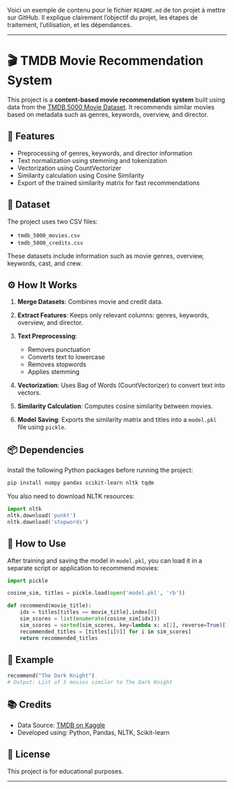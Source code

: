 Voici un exemple de contenu pour le fichier `README.md` de ton projet à mettre sur GitHub. Il explique clairement l’objectif du projet, les étapes de traitement, l’utilisation, et les dépendances.

---

# 🎬 TMDB Movie Recommendation System

This project is a **content-based movie recommendation system** built using data from the [TMDB 5000 Movie Dataset](https://www.kaggle.com/datasets/tmdb/tmdb-movie-metadata). It recommends similar movies based on metadata such as genres, keywords, overview, and director.

## 🚀 Features

* Preprocessing of genres, keywords, and director information
* Text normalization using stemming and tokenization
* Vectorization using CountVectorizer
* Similarity calculation using Cosine Similarity
* Export of the trained similarity matrix for fast recommendations

## 📁 Dataset

The project uses two CSV files:

* `tmdb_5000_movies.csv`
* `tmdb_5000_credits.csv`

These datasets include information such as movie genres, overview, keywords, cast, and crew.

## ⚙️ How It Works

1. **Merge Datasets**: Combines movie and credit data.
2. **Extract Features**: Keeps only relevant columns: genres, keywords, overview, and director.
3. **Text Preprocessing**:

   * Removes punctuation
   * Converts text to lowercase
   * Removes stopwords
   * Applies stemming
4. **Vectorization**: Uses Bag of Words (CountVectorizer) to convert text into vectors.
5. **Similarity Calculation**: Computes cosine similarity between movies.
6. **Model Saving**: Exports the similarity matrix and titles into a `model.pkl` file using `pickle`.

## 📦 Dependencies

Install the following Python packages before running the project:

```bash
pip install numpy pandas scikit-learn nltk tqdm
```

You also need to download NLTK resources:

```python
import nltk
nltk.download('punkt')
nltk.download('stopwords')
```

## 🧠 How to Use

After training and saving the model in `model.pkl`, you can load it in a separate script or application to recommend movies:

```python
import pickle

cosine_sim, titles = pickle.load(open('model.pkl', 'rb'))

def recommend(movie_title):
    idx = titles[titles == movie_title].index[0]
    sim_scores = list(enumerate(cosine_sim[idx]))
    sim_scores = sorted(sim_scores, key=lambda x: x[1], reverse=True)[1:6]
    recommended_titles = [titles[i[0]] for i in sim_scores]
    return recommended_titles
```

## 📌 Example

```python
recommend("The Dark Knight")
# Output: List of 5 movies similar to The Dark Knight
```

## 📚 Credits

* Data Source: [TMDB on Kaggle](https://www.kaggle.com/datasets/tmdb/tmdb-movie-metadata)
* Developed using: Python, Pandas, NLTK, Scikit-learn

## 📄 License

This project is for educational purposes.

---

